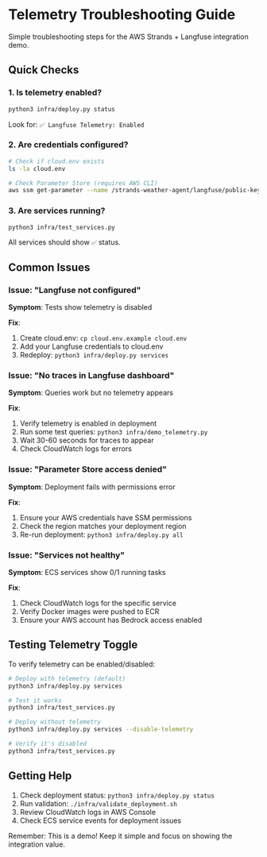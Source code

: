 # Telemetry Troubleshooting Guide

Simple troubleshooting steps for the AWS Strands + Langfuse integration demo.

## Quick Checks

### 1. Is telemetry enabled?

```bash
python3 infra/deploy.py status
```

Look for: `✅ Langfuse Telemetry: Enabled`

### 2. Are credentials configured?

```bash
# Check if cloud.env exists
ls -la cloud.env

# Check Parameter Store (requires AWS CLI)
aws ssm get-parameter --name /strands-weather-agent/langfuse/public-key --query 'Parameter.Name' --output text
```

### 3. Are services running?

```bash
python3 infra/test_services.py
```

All services should show `✅` status.

## Common Issues

### Issue: "Langfuse not configured"

**Symptom**: Tests show telemetry is disabled

**Fix**:
1. Create cloud.env: `cp cloud.env.example cloud.env`
2. Add your Langfuse credentials to cloud.env
3. Redeploy: `python3 infra/deploy.py services`

### Issue: "No traces in Langfuse dashboard"

**Symptom**: Queries work but no telemetry appears

**Fix**:
1. Verify telemetry is enabled in deployment
2. Run some test queries: `python3 infra/demo_telemetry.py`
3. Wait 30-60 seconds for traces to appear
4. Check CloudWatch logs for errors

### Issue: "Parameter Store access denied"

**Symptom**: Deployment fails with permissions error

**Fix**:
1. Ensure your AWS credentials have SSM permissions
2. Check the region matches your deployment region
3. Re-run deployment: `python3 infra/deploy.py all`

### Issue: "Services not healthy"

**Symptom**: ECS services show 0/1 running tasks

**Fix**:
1. Check CloudWatch logs for the specific service
2. Verify Docker images were pushed to ECR
3. Ensure your AWS account has Bedrock access enabled

## Testing Telemetry Toggle

To verify telemetry can be enabled/disabled:

```bash
# Deploy with telemetry (default)
python3 infra/deploy.py services

# Test it works
python3 infra/test_services.py

# Deploy without telemetry
python3 infra/deploy.py services --disable-telemetry

# Verify it's disabled
python3 infra/test_services.py
```

## Getting Help

1. Check deployment status: `python3 infra/deploy.py status`
2. Run validation: `./infra/validate_deployment.sh`
3. Review CloudWatch logs in AWS Console
4. Check ECS service events for deployment issues

Remember: This is a demo! Keep it simple and focus on showing the integration value.
